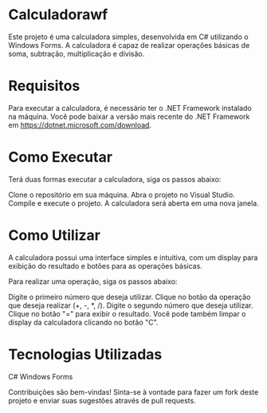# Calculadorawf
Este projeto é uma calculadora simples, desenvolvida em C# utilizando o Windows Forms. A calculadora é capaz de realizar operações básicas de soma, subtração, multiplicação e divisão.

# Requisitos
Para executar a calculadora, é necessário ter o .NET Framework instalado na máquina. Você pode baixar a versão mais recente do .NET Framework em https://dotnet.microsoft.com/download.

# Como Executar
Terá duas formas executar a calculadora, siga os passos abaixo:

Clone o repositório em sua máquina.
Abra o projeto no Visual Studio.
Compile e execute o projeto.
A calculadora será aberta em uma nova janela.

# Como Utilizar
A calculadora possui uma interface simples e intuitiva, com um display para exibição do resultado e botões para as operações básicas.

Para realizar uma operação, siga os passos abaixo:

Digite o primeiro número que deseja utilizar.
Clique no botão da operação que deseja realizar (+, -, *, /).
Digite o segundo número que deseja utilizar.
Clique no botão "=" para exibir o resultado.
Você pode também limpar o display da calculadora clicando no botão "C".

# Tecnologias Utilizadas
C#
Windows Forms

Contribuições são bem-vindas! Sinta-se à vontade para fazer um fork deste projeto e enviar suas sugestões através de pull requests.
